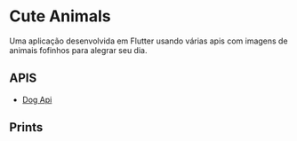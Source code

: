 # Cute Animals

Uma aplicação desenvolvida em Flutter usando várias apis com imagens de animais fofinhos para alegrar seu dia.

## APIS
* [Dog Api](https://dog.ceo/dog-api/)

## Prints